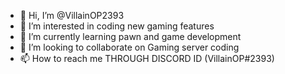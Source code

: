 - 👋 Hi, I’m @VillainOP2393
- 👀 I’m interested in coding new gaming features
- 🌱 I’m currently learning pawn and game development
- 💞️ I’m looking to collaborate on Gaming server coding
- 📫 How to reach me THROUGH DISCORD ID (VillainOP#2393)

<!---
VillainOP2393/VillainOP2393 is a ✨ special ✨ repository because its `README.md` (this file) appears on your GitHub profile.
You can click the Preview link to take a look at your changes.
--->
